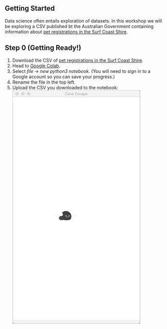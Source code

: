 ## Getting Started

Data science often entails exploration of datasets. In this workshop we will be exploring a CSV published bt the Australian Government containing information about [pet registrations in the Surf Coast Shire](https://data.gov.au/dataset/surf-coast-shire-animal-regsitrations).

## Step 0 (Getting Ready!)

1. Download the CSV of [pet registrations in the Surf Coast Shire](https://data.gov.au/dataset/632131eb-9233-41ef-9b33-61a82e3d6b80/resource/291c5a1e-88a8-4a6e-9555-81c4220e5dae/download/surfcoastshireregisteredanimals.csv).
2. Head to [Google Colab](https://colab.research.google.com/).
3. Select *file* -> *new python3 notebook*. (You will need to sign in to a Google account so you can save your progress.)
4. Rename the file in the top left.
5. Upload the CSV you downloaded to the notebook:
    ![Iteration Two](https://raw.githubusercontent.com/itco-education/cave-escape/master/Documentation/Images/iteration_2.gif)